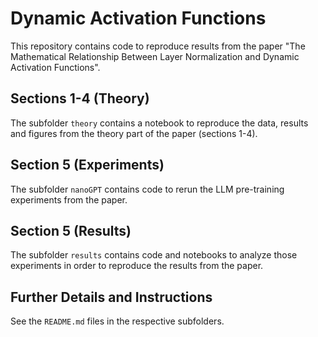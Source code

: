 # Dynamic Activation Functions

This repository contains code to reproduce results from the paper "The Mathematical Relationship Between Layer Normalization and Dynamic Activation Functions".

## Sections 1-4 (Theory)

The subfolder `theory` contains a notebook to reproduce the data, results and figures from the theory part of the paper (sections 1-4). 

## Section 5 (Experiments)

The subfolder `nanoGPT` contains code to rerun the LLM pre-training experiments from the paper.

## Section 5 (Results)

The subfolder `results` contains code and notebooks to analyze those experiments in order to reproduce the results from the paper.

## Further Details and Instructions
See the `README.md` files in the respective subfolders.
